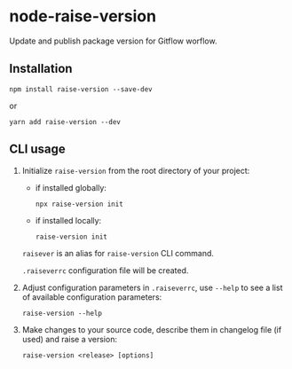 # node-raise-version

Update and publish package version for Gitflow worflow.

## Installation

```
npm install raise-version --save-dev
```

or

```
yarn add raise-version --dev
```
   
## CLI usage

1. Initialize `raise-version` from the root directory of your project:

    - if installed globally:

        ```
        npx raise-version init
        ```
      
    - if installed locally:
    
        ```
        raise-version init
        ```
 
    `raisever` is an alias for `raise-version` CLI command.

    `.raiseverrc` configuration file will be created.
    
2. Adjust configuration parameters in `.raiseverrc`, use `--help` to see a list of available configuration parameters:

    ```
    raise-version --help
    ```

3. Make changes to your source code, describe them in changelog file (if used) and raise a version:

    ```
    raise-version <release> [options]
    ```
